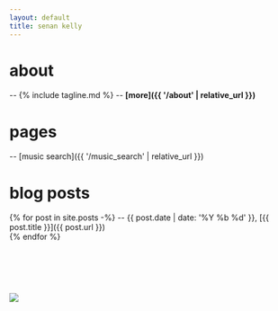 ```yaml
---
layout: default
title: senan kelly
---
```


# about
-- {% include tagline.md %}
-- **[more]({{ '/about' | relative_url }})**

# pages
-- [music search]({{ '/music_search' | relative_url }})

# blog posts
{% for post in site.posts -%}
  -- <span class="date">{{ post.date | date: '%Y %b %d' }}</span>, [{{ post.title }}]({{ post.url }})  
{% endfor %}

# &nbsp;
<img class='fullwidth' src="{{ '/assets/images/purdy.jpg' | relative_url }}">
